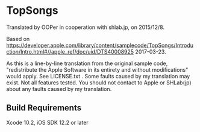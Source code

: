# TopSongs

Translated by OOPer in cooperation with shlab.jp, on 2015/12/8.

Based on
<https://developer.apple.com/library/content/samplecode/TopSongs/Introduction/Intro.html#//apple_ref/doc/uid/DTS40008925>
2017-03-23.

As this is a line-by-line translation from the original sample code, "redistribute the Apple Software in its entirety and without modifications" would apply. See LICENSE.txt .
Some faults caused by my translation may exist. Not all features tested.
You should not contact to Apple or SHLab(jp) about any faults caused by my translation.


## Build Requirements

Xcode 10.2, iOS SDK 12.2 or later
